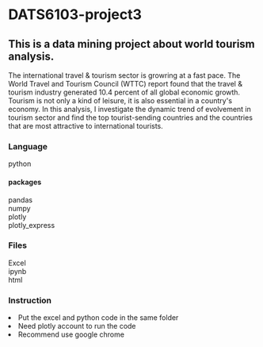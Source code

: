 # DATS6103-project3
## This is a data mining project about world tourism analysis.

The international travel & tourism sector is growring at a fast pace. The World Travel and Tourism Council (WTTC) report found that the travel & tourism industry generated 10.4 percent of all global economic growth. Tourism is not only a kind of leisure, it is also essential in a country's economy. In this analysis, I investigate the dynamic trend of evolvement in tourism sector and find the top tourist-sending countries and the countries that are most attractive to international tourists.

### Language
python
#### packages
 pandas<br> 
 numpy<br>
 plotly<br>
 plotly_express<br>

### Files
 Excel<br>
 ipynb<br>
 html<br>

### Instruction
<li>Put the excel and python code in the same folder</li>
<li>Need plotly account to run the code</li>
<li>Recommend use google chrome</li>



